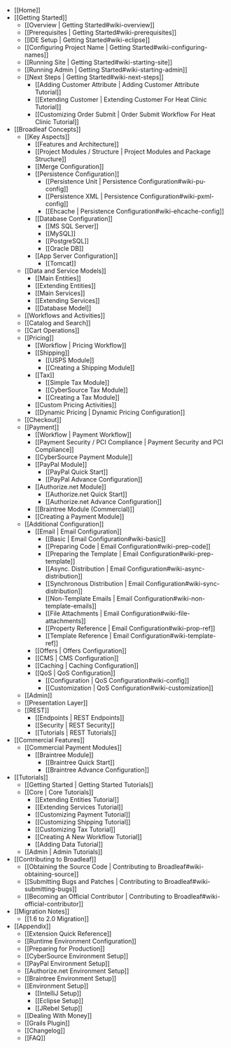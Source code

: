 - [[Home]]
- [[Getting Started]]
    - [[Overview | Getting Started#wiki-overview]]
    - [[Prerequisites | Getting Started#wiki-prerequisites]]
    - [[IDE Setup | Getting Started#wiki-eclipse]]
    - [[Configuring Project Name | Getting Started#wiki-configuring-names]]
    - [[Running Site | Getting Started#wiki-starting-site]]
    - [[Running Admin | Getting Started#wiki-starting-admin]]
    - [[Next Steps | Getting Started#wiki-next-steps]]
        - [[Adding Customer Attribute | Adding Customer Attribute Tutorial]]
        - [[Extending Customer | Extending Customer For Heat Clinic Tutorial]]
        - [[Customizing Order Submit | Order Submit Workflow For Heat Clinic Tutorial]]
- [[Broadleaf Concepts]]
    - [[Key Aspects]]
        - [[Features and Architecture]]
        - [[Project Modules / Structure | Project Modules and Package Structure]]
        - [[Merge Configuration]]
        - [[Persistence Configuration]]
            - [[Persistence Unit | Persistence Configuration#wiki-pu-config]]
            - [[Persistence XML | Persistence Configuration#wiki-pxml-config]]
            - [[Ehcache | Persistence Configuration#wiki-ehcache-config]]
        - [[Database Configuration]]
            - [[MS SQL Server]]
            - [[MySQL]]
            - [[PostgreSQL]]
            - [[Oracle DB]]
        - [[App Server Configuration]]
            - [[Tomcat]]
    - [[Data and Service Models]]
        - [[Main Entities]]
        - [[Extending Entities]]
        - [[Main Services]]
        - [[Extending Services]]
        - [[Database Model]]
    - [[Workflows and Activities]]
    - [[Catalog and Search]]
    - [[Cart Operations]]
    - [[Pricing]]
        - [[Workflow | Pricing Workflow]]
        - [[Shipping]]
            - [[USPS Module]]
            - [[Creating a Shipping Module]]
        - [[Tax]]
            - [[Simple Tax Module]]
            - [[CyberSource Tax Module]]
            - [[Creating a Tax Module]]
        - [[Custom Pricing Activities]]
        - [[Dynamic Pricing | Dynamic Pricing Configuration]]
    - [[Checkout]]
    - [[Payment]]
        - [[Workflow | Payment Workflow]]
        - [[Payment Security / PCI Compliance | Payment Security and PCI Compliance]]
        - [[CyberSource Payment Module]]
        - [[PayPal Module]]
            - [[PayPal Quick Start]]
            - [[PayPal Advance Configuration]]
    	- [[Authorize.net Module]]
    	    - [[Authorize.net Quick Start]]
    	    - [[Authorize.net Advance Configuration]]
        - [[Braintree Module (Commercial)]]
        - [[Creating a Payment Module]]
    - [[Additional Configuration]]
        - [[Email | Email Configuration]]
            - [[Basic | Email Configuration#wiki-basic]]
            - [[Preparing Code | Email Configuration#wiki-prep-code]]
            - [[Preparing the Template | Email Configuration#wiki-prep-template]]
            - [[Async. Distribution | Email Configuration#wiki-async-distribution]]
            - [[Synchronous Distribution | Email Configuration#wiki-sync-distribution]]
            - [[Non-Template Emails | Email Configuration#wiki-non-template-emails]]
            - [[File Attachments | Email Configuration#wiki-file-attachments]]
            - [[Property Reference | Email Configuration#wiki-prop-ref]]
            - [[Template Reference | Email Configuration#wiki-template-ref]]
        - [[Offers | Offers Configuration]]
        - [[CMS | CMS Configuration]]
        - [[Caching | Caching Configuration]]
        - [[QoS | QoS Configuration]]
            - [[Configuration | QoS Configuration#wiki-config]]
            - [[Customization | QoS Configuration#wiki-customization]]
    - [[Admin]]
    - [[Presentation Layer]]
    - [[REST]]
        - [[Endpoints | REST Endpoints]]
        - [[Security | REST Security]]
        - [[Tutorials | REST Tutorials]]
- [[Commercial Features]]
    - [[Commercial Payment Modules]]
        - [[Braintree Module]]
            - [[Braintree Quick Start]]
            - [[Braintree Advance Configuration]]
- [[Tutorials]]
    - [[Getting Started | Getting Started Tutorials]]
    - [[Core | Core Tutorials]]
        - [[Extending Entities Tutorial]]
        - [[Extending Services Tutorial]]
        - [[Customizing Payment Tutorial]]
        - [[Customizing Shipping Tutorial]]
        - [[Customizing Tax Tutorial]]
        - [[Creating A New Workflow Tutorial]]
        - [[Adding Data Tutorial]]
    - [[Admin | Admin Tutorials]]
- [[Contributing to Broadleaf]]
    - [[Obtaining the Source Code | Contributing to Broadleaf#wiki-obtaining-source]]
    - [[Submitting Bugs and Patches | Contributing to Broadleaf#wiki-submitting-bugs]]
    - [[Becoming an Official Contributor | Contributing to Broadleaf#wiki-official-contributor]]
- [[Migration Notes]]
    - [[1.6 to 2.0 Migration]]
- [[Appendix]]
    - [[Extension Quick Reference]]
    - [[Runtime Environment Configuration]]
    - [[Preparing for Production]]
    - [[CyberSource Environment Setup]]
    - [[PayPal Environment Setup]]
    - [[Authorize.net Environment Setup]]
    - [[Braintree Environment Setup]]
    - [[Environment Setup]]
        - [[IntelliJ Setup]]
        - [[Eclipse Setup]]
        - [[JRebel Setup]]
    - [[Dealing With Money]]
    - [[Grails Plugin]]
    - [[Changelog]]
    - [[FAQ]]
